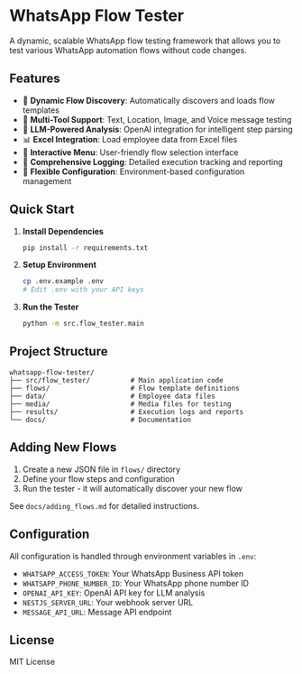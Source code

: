 # WhatsApp Flow Tester

A dynamic, scalable WhatsApp flow testing framework that allows you to test various WhatsApp automation flows without code changes.

## Features

- 🚀 **Dynamic Flow Discovery**: Automatically discovers and loads flow templates
- 📱 **Multi-Tool Support**: Text, Location, Image, and Voice message testing
- 🧠 **LLM-Powered Analysis**: OpenAI integration for intelligent step parsing
- 📊 **Excel Integration**: Load employee data from Excel files
- 🔄 **Interactive Menu**: User-friendly flow selection interface
- 📝 **Comprehensive Logging**: Detailed execution tracking and reporting
- 🎯 **Flexible Configuration**: Environment-based configuration management

## Quick Start

1. **Install Dependencies**
   ```bash
   pip install -r requirements.txt
   ```

2. **Setup Environment**
   ```bash
   cp .env.example .env
   # Edit .env with your API keys
   ```

3. **Run the Tester**
   ```bash
   python -m src.flow_tester.main
   ```

## Project Structure

```
whatsapp-flow-tester/
├── src/flow_tester/          # Main application code
├── flows/                    # Flow template definitions
├── data/                     # Employee data files
├── media/                    # Media files for testing
├── results/                  # Execution logs and reports
└── docs/                     # Documentation
```

## Adding New Flows

1. Create a new JSON file in `flows/` directory
2. Define your flow steps and configuration
3. Run the tester - it will automatically discover your new flow

See `docs/adding_flows.md` for detailed instructions.

## Configuration

All configuration is handled through environment variables in `.env`:
- `WHATSAPP_ACCESS_TOKEN`: Your WhatsApp Business API token
- `WHATSAPP_PHONE_NUMBER_ID`: Your WhatsApp phone number ID
- `OPENAI_API_KEY`: OpenAI API key for LLM analysis
- `NESTJS_SERVER_URL`: Your webhook server URL
- `MESSAGE_API_URL`: Message API endpoint

## License

MIT License
